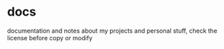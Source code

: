 # docs
documentation and notes about my projects and personal stuff, check the license before copy or modify
